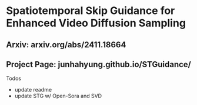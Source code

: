 # Spatiotemporal Skip Guidance for Enhanced Video Diffusion Sampling

## Arxiv: arxiv.org/abs/2411.18664

## Project Page: junhahyung.github.io/STGuidance/

Todos
- update readme
- update STG w/ Open-Sora and SVD
